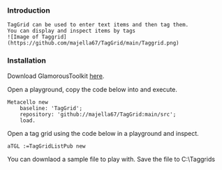 ### Introduction
	TagGrid can be used to enter text items and then tag them.  
	You can display and inspect items by tags
	![Image of Taggrid](https://github.com/majella67/TagGrid/main/Taggrid.png)

	
### Installation 

Download GlamorousToolkit [here](https://gtoolkit.com/download/).

Open a playground, copy the code below into and execute.

```Smalltalk
Metacello new
	baseline: 'TagGrid';
	repository: 'github://majella67/TagGrid:main/src';
	load.
```

Open a tag grid using the code below in a playground and inspect.

```Smalltalk
aTGL :=TagGridListPub new 
```

You can downlaod a sample file to play with.
Save the file to C:\Taggrids
